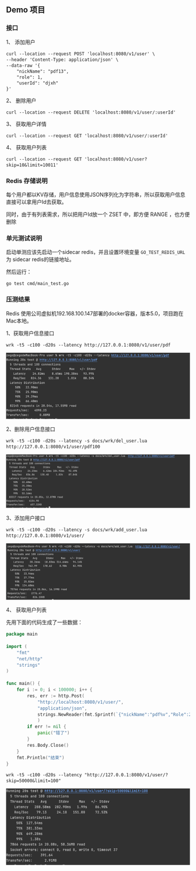## Demo  项目

### 接口

1、 添加用户

```shell
curl --location --request POST 'localhost:8080/v1/user' \
--header 'Content-Type: application/json' \
--data-raw '{
    "nickName": "pdf13",
    "role": 1,
    "userId": "djxh"
}'
```

2、 删除用户

```shell
curl --location --request DELETE 'localhost:8080/v1/user/:userId'
```

3、 获取用户详情

```shell
curl --location --request GET 'localhost:8080/v1/user/:userId'
```

4、 获取用户列表

```shell
curl --location --request GET 'localhost:8080/v1/user?skip=10&limit=10011'
```

### Redis 存储说明

每个用户都以KV存储，用户信息使用JSON序列化为字符串，所以获取用户信息直接可以拿用户Id去获取。

同时，由于有列表需求，所以把用户Id放一个 ZSET 中，即方便 RANGE ，也方便删除


### 单元测试说明

启动单测应该先启动一个sidecar redis，并且设置环境变量 `GO_TEST_REDIS_URL` 为 sidecar redis的链接地址。

然后运行：

```shell
go test cmd/main_test.go
```

### 压测结果

Redis 使用公司虚拟机192.168.100.147部署的docker容器，版本5.0，项目跑在Mac本地。

1、获取用户信息接口
```shell
wrk -t5 -c100 -d20s --latency http://127.0.0.1:8080/v1/user/pdf
```

![img.png](docs/image/get_user.png)
 
2、删除用户信息接口
```shell
wrk -t5 -c100 -d20s --latency -s docs/wrk/del_user.lua  http://127.0.0.1:8080/v1/user/pdf100
```

![img.png](docs/image/del_user.png)

3、添加用户接口
```shell
wrk -t5 -c100 -d20s --latency -s docs/wrk/add_user.lua  http://127.0.0.1:8080/v1/user/
```

![img.png](docs/image/add_user.png)

4、 获取用户列表

先用下面的代码生成了一些数据：
```go
package main

import (
	"fmt"
	"net/http"
	"strings"
)

func main() {
	for i := 0; i < 100000; i++ {
		res, err := http.Post(
			"http://localhost:8080/v1/user/",
			"application/json",
			strings.NewReader(fmt.Sprintf(`{"nickName":"pdf%v","Role":2,"userId":"pdf%v"}`, i, i)),
			)
		if err != nil {
			panic("错了")
		}
		res.Body.Close()
	}
	fmt.Println("结束")
}
```

```shell
wrk -t5 -c100 -d20s --latency "http://127.0.0.1:8080/v1/user/?skip=50000&limit=100"
```

![img.png](docs/image/get_user_list.png)